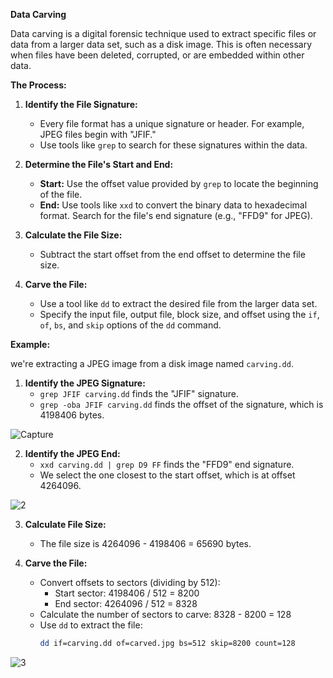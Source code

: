 **Data Carving**

Data carving is a digital forensic technique used to extract specific files or data from a larger data set, such as a disk image. This is often necessary when files have been deleted, corrupted, or are embedded within other data.

**The Process:**

1. **Identify the File Signature:**
   - Every file format has a unique signature or header. For example, JPEG files begin with "JFIF."
   - Use tools like `grep` to search for these signatures within the data.

2. **Determine the File's Start and End:**
   - **Start:** Use the offset value provided by `grep` to locate the beginning of the file.
   - **End:** Use tools like `xxd` to convert the binary data to hexadecimal format. Search for the file's end signature (e.g., "FFD9" for JPEG).

3. **Calculate the File Size:**
   - Subtract the start offset from the end offset to determine the file size.

4. **Carve the File:**
   - Use a tool like `dd` to extract the desired file from the larger data set.
   - Specify the input file, output file, block size, and offset using the `if`, `of`, `bs`, and `skip` options of the `dd` command.

**Example:**

we're extracting a JPEG image from a disk image named `carving.dd`.

1. **Identify the JPEG Signature:**
   - `grep JFIF carving.dd` finds the "JFIF" signature.
   - `grep -oba JFIF carving.dd` finds the offset of the signature, which is 4198406 bytes.

![Capture](https://github.com/user-attachments/assets/5a4e0ee7-533b-4661-b6e2-659413d2a543)

2. **Identify the JPEG End:**
   - `xxd carving.dd | grep D9 FF` finds the "FFD9" end signature.
   - We select the one closest to the start offset, which is at offset 4264096.

![2](https://github.com/user-attachments/assets/6a80014b-da4a-42d6-a9c1-af091e6ed477)

3. **Calculate File Size:**
   - The file size is 4264096 - 4198406 = 65690 bytes.

4. **Carve the File:**
   - Convert offsets to sectors (dividing by 512):
     - Start sector: 4198406 / 512 = 8200
     - End sector: 4264096 / 512 = 8328
   - Calculate the number of sectors to carve: 8328 - 8200 = 128
   - Use `dd` to extract the file:
     ```bash
     dd if=carving.dd of=carved.jpg bs=512 skip=8200 count=128
     ```

![3](https://github.com/user-attachments/assets/fbc41b74-dff6-4d16-917d-6f6196d240ac)

